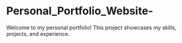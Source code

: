 # Personal_Portfolio_Website-
Welcome to my personal portfolio!   This project showcases my skills, projects, and experience.
